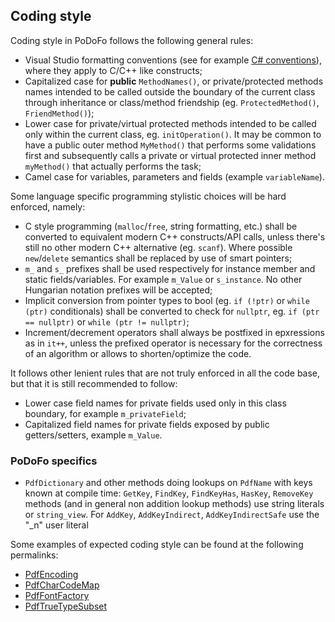 ## Coding style

Coding style in PoDoFo follows the following general rules:
- Visual Studio formatting conventions (see for example [C# conventions](https://docs.microsoft.com/en-us/dotnet/csharp/fundamentals/coding-style/coding-conventions)), where they apply to C/C++ like constructs;
- Capitalized case for **public** `MethodNames()`, or private/protected methods names intended to be called outside the boundary of the current class through inheritance or class/method friendship (eg. `ProtectedMethod()`, `FriendMethod()`);
- Lower case for private/virtual protected methods intended to be called only within the current class, eg. `initOperation()`. It may be common to have a public outer method `MyMethod()` that performs some validations first and subsequently calls a private or virtual protected inner method `myMethod()` that actually performs the task;
- Camel case for variables, parameters and fields (example `variableName`).

Some language specific programming stylistic choices will be hard enforced, namely:
- C style programming (`malloc`/`free`, string formatting, etc.) shall be converted to equivalent modern C++ constructs/API calls, unless there's still no other modern C++ alternative (eg. `scanf`). Where possible `new`/`delete` semantics shall be replaced by use of smart pointers;
- `m_` and `s_` prefixes shall be used respectively for instance member and static fields/variables. For example `m_Value` or `s_instance`. No other Hungarian notation prefixes will be accepted;
- Implicit conversion from pointer types to bool (eg. `if (!ptr)` or `while (ptr)` conditionals) shall be converted to check for `nullptr`, eg. `if (ptr == nullptr)` or `while (ptr != nullptr)`;
- Increment/decrement operators shall always be postfixed in epxressions as in `it++`, unless the prefixed operator is necessary for the correctness of an algorithm or allows to shorten/optimize the code.

It follows other lenient rules that are not truly enforced in all the code base, but that it is still recommended to follow:
- Lower case field names for private fields used only in this class boundary, for example `m_privateField`;
- Capitalized field names for private fields exposed by public getters/setters, example `m_Value`.

### PoDoFo specifics

- `PdfDictionary` and other methods doing lookups on `PdfName` with keys known at compile time: `GetKey`, `FindKey`, `FindKeyHas`, `HasKey`, `RemoveKey` methods (and in general non addition lookup methods) use string literals or `string_view`. For `AddKey`, `AddKeyIndirect`, `AddKeyIndirectSafe` use the "_n" user literal

Some examples of expected coding style can be found at the following permalinks:

- [PdfEncoding](https://github.com/podofo/podofo/blob/94145e4bd452cfd77b262dd672ec836da0c1530d/src/podofo/main/PdfEncoding.cpp)
- [PdfCharCodeMap](https://github.com/podofo/podofo/blob/94145e4bd452cfd77b262dd672ec836da0c1530d/src/podofo/main/PdfCharCodeMap.cpp)
- [PdfFontFactory](https://github.com/podofo/podofo/blob/94145e4bd452cfd77b262dd672ec836da0c1530d/src/podofo/main/PdfFontFactory.cpp)
- [PdfTrueTypeSubset](https://github.com/podofo/podofo/blob/94145e4bd452cfd77b262dd672ec836da0c1530d/src/podofo/private/FontTrueTypeSubset.cpp)